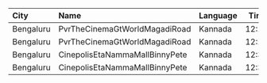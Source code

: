 | City      | Name                           | Language |  Time | Type      | Price | Capacity | Booked |
| :-------- | :----------------------------- | :------- | ----: | :-------- | ----: | -------: | -----: |
| Bengaluru | PvrTheCinemaGtWorldMagadiRoad  | Kannada  | 12:10 | Recliner  |  350₹ |       14 |      0 |
| Bengaluru | PvrTheCinemaGtWorldMagadiRoad  | Kannada  | 12:10 | Classic   |  180₹ |      179 |      5 |
| Bengaluru | CinepolisEtaNammaMallBinnyPete | Kannada  | 12:30 | Executive |  160₹ |       69 |      5 |
| Bengaluru | CinepolisEtaNammaMallBinnyPete | Kannada  | 12:30 | Premium   |  160₹ |       42 |      1 |